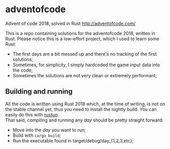 # adventofcode
Advent of code 2018, solved in Rust http://adventofcode.com/

This is a repo containing solutions for the adventofcode 2018, written in Rust. Please notice this is a low-effort project, which I used to learn some Rust:  
*  The first days are a bit messed up and there's no tracking of the first solutions;  
*  Sometimes, for simplicity, I simply hardcoded the game input data into the code;  
*  Sometimes the solutions are not very clean or extremely performant;  

## Building and running  
All the code is written using Rust 2018 which, at the time of writing, is not on the stable channel yet, thus you need to install
the nightly build. You can easily do this with [rustup](https://rustup.rs/).  
That said, compiling and running any *day* should be pretty straight forward:  
*  Move into the *day* you want to run;  
*  Build with `cargo build`;  
*  Run the executable found in target/debug/day_{1,2,3,etc};  
